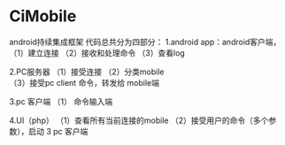CiMobile
========

android持续集成框架
代码总共分为四部分：
1.android app：android客户端，
   （1）建立连接
   （2）接收和处理命令
   （3）查看log
 
2.PC服务器
   （1）接受连接
   （2）分类mobile  
   （3）接受pc client 命令，转发给 mobile端   
   
3.pc 客户端
   （1） 命令输入端

4.UI（php）
   （1）查看所有当前连接的mobile
   （2）接受用户的命令（多个参数），启动 3 pc 客户端   
